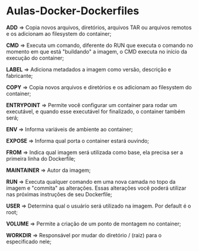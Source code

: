 # Aulas-Docker-Dockerfiles
<html>
  <b>ADD</b> => Copia novos arquivos, diretórios, arquivos TAR ou arquivos remotos e os adicionam ao filesystem do container;

<b>CMD</b> => Executa um comando, diferente do RUN que executa o comando no momento em que está "buildando" a imagem, o CMD executa no início da execução do container;

<b>LABEL</b> => Adiciona metadados a imagem como versão, descrição e fabricante;

<b>COPY</b> => Copia novos arquivos e diretórios e os adicionam ao filesystem do container;

<b>ENTRYPOINT</b> => Permite você configurar um container para rodar um executável, e quando esse executável for finalizado, o container também será;

<b>ENV</b> => Informa variáveis de ambiente ao container;

<b>EXPOSE</b> => Informa qual porta o container estará ouvindo;

<b>FROM</b> => Indica qual imagem será utilizada como base, ela precisa ser a primeira linha do Dockerfile;

<b>MAINTAINER</b> => Autor da imagem; 

<b>RUN</b> => Executa qualquer comando em uma nova camada no topo da imagem e "commita" as alterações. Essas alterações você poderá utilizar nas próximas instruções de seu Dockerfile;

<b>USER</b> => Determina qual o usuário será utilizado na imagem. Por default é o root;

<b>VOLUME</b> => Permite a criação de um ponto de montagem no container;

<b>WORKDIR</b> => Responsável por mudar do diretório / (raiz) para o especificado nele;
</html>
